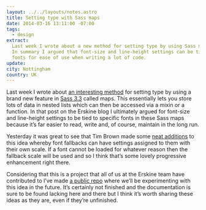 ```yaml
---
layout: ../../layouts/notes.astro
title: Setting type with Sass maps
date: 2014-03-16 13:11:00 -07:00
tags:
  - design
extract:
  Last week I wrote about a new method for setting type by using Sass maps.
  In summary I argued that font-size and line-height settings can be tied to specific
  fonts for ease of use when writing a lot of code.
update:
city: Nottingham
country: UK
---
```


Last week I wrote about [an interesting method](http://erskinedesign.com/blog/setting-typographic-scale-with-sass-maps/) for setting type by using a brand new feature in [Sass 3.3](http://blog.sass-lang.com/posts/184094-sass-33-is-released) called maps. This essentially lets you store lots of data in nested lists which can then be accessed via a mixin or a function. In that post on the Erskine blog I ultimately argued for font-size and line-height settings to be tied to specific fonts in these Sass maps because it’s far easier to read, write and, of course, maintain in the long run.

Yesterday it was great to see that Tim Brown made some [neat additions](http://codepen.io/timbrown/pen/uqgJj) to this idea whereby font fallbacks can have settings assigned to them with their own scale. If a font cannot be loaded for whatever reason then the fallback scale will be used and so I think that’s some lovely progressive enhancement right there.

Considering that this is a project that all of us at the Erskine team have contributed to I’ve made [a public repo](https://github.com/ultimate-package/tools.font-scale) where we’ll be experimenting with this idea in the future. It’s certainly not finished and the documentation is sure to be found lacking here and there but I think it’s worth sharing these ideas as they are, even if they’re unfinished.
